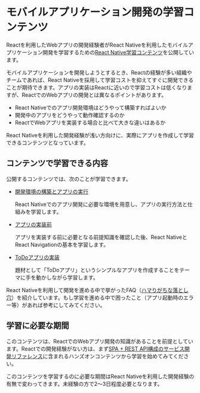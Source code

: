 # モバイルアプリケーション開発の学習コンテンツ

Reactを利用したWebアプリの開発経験者がReact Nativeを利用したモバイルアプリケーション開発を学習するための[React Native学習コンテンツ](https://ws-4020.github.io/mobile-app-crib-notes/react-native/learn)を公開しています。

モバイルアプリケーションを開発しようとするとき、Reactの経験が多い組織やチームであれば、React Nativeを採用して学習コストを抑えてすぐに開発できることが期待できます。アプリの実装はReactに近いので学習コストは低くなりますが、ReactでのWebアプリの開発とは異なるポイントがあります。

- React Nativeでのアプリ開発環境はどうやって構築すればよいか
- 開発中のアプリをどうやって動作確認するのか
- ReactでWebアプリを実装する場合と比べて大きな違いはあるか

React Nativeを利用した開発経験が浅い方向けに、実際にアプリを作成して学習できるコンテンツとなっています。

## コンテンツで学習できる内容

公開するコンテンツでは、次のことが学習できます。

- [開発環境の構築とアプリの実行](https://ws-4020.github.io/mobile-app-crib-notes/react-native/learn/getting-started)

    React Nativeでのアプリ開発に必要な環境を用意し、アプリの実行方法と仕組みを学習します。

- [アプリの実装前](https://ws-4020.github.io/mobile-app-crib-notes/react-native/learn/basic-concepts)

    アプリを実装する前に必要となる前提知識を確認した後、React NativeとReact Navigationの基本を学習します。

- [ToDoアプリの実装](https://ws-4020.github.io/mobile-app-crib-notes/react-native/learn/todo-app)

    題材として「ToDoアプリ」というシンプルなアプリを作成することをテーマに手を動かしながら学習します。

React Nativeを利用して開発を進める中で挙がったFAQ（[ハマりがちな落とし穴](https://ws-4020.github.io/mobile-app-crib-notes/react-native/common-pitfalls)）を紹介しています。もし学習を進める中で困ったこと（アプリ起動時のエラー等）があれば参考にしてみてください。

## 学習に必要な期間

このコンテンツは、ReactでのWebアプリ開発の知識があることを前提としています。Reactでの開発経験がない方は、まず[SPA + REST API構成のサービス開発リファレンス](https://fintan.jp/?p=5952)に含まれるハンズオンコンテンツから学習を始めてみてください。

このコンテンツを学習するのに必要な期間はReact Nativeを利用した開発経験の有無で変わってきます。未経験の方で2～3日程度必要となります。

